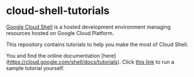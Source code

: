 # cloud-shell-tutorials

[Google Cloud Shell](https://cloud.google.com/shell/docs/) is a hosted
development environment managing resources hosted on Google Cloud Platform.

This repository contains tutorials to help you make the most of Cloud Shell.

You and find the online documentation [here]
(https://cloud.google.com/shell/docs/tutorials).
Click 
[this link](https://console.cloud.google.com/cloudshell/open?git_repo=https://github.com/GoogleCloudPlatform/cloud-shell-tutorials.git&page=editor&tutorial=tutorial.md) 
to run a sample tutorial yourself.
